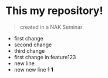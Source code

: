 # This my repository!
> created in a NAK Seminar
* first change
* second change
* third change
* first change in feature123
* new line
* new new line
~~1~~
**1**
